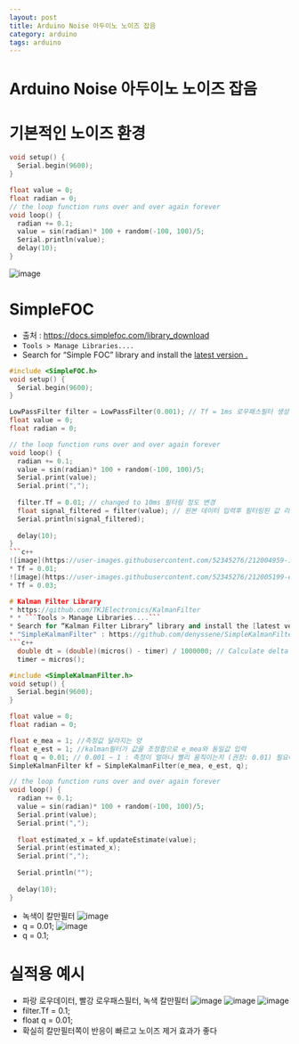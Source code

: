 ```yaml
---
layout: post
title: Arduino Noise 아두이노 노이즈 잡음
category: arduino
tags: arduino
---
```


# Arduino Noise 아두이노 노이즈 잡음

# 기본적인 노이즈 환경
```c++
void setup() {
  Serial.begin(9600);
}

float value = 0;
float radian = 0;
// the loop function runs over and over again forever
void loop() {
  radian += 0.1;
  value = sin(radian)* 100 + random(-100, 100)/5;
  Serial.println(value);
  delay(10);
}
```
![image](https://user-images.githubusercontent.com/52345276/212002391-eef748e8-5dd0-4e0f-9c62-d54dc9f9ee30.png)

# SimpleFOC
* 출처 : https://docs.simplefoc.com/library_download
* ```Tools > Manage Libraries....```
* Search for “Simple FOC” library and install the [latest version .](https://github.com/simplefoc/Arduino-FOC/releases)

```c++
#include <SimpleFOC.h>
void setup() {
  Serial.begin(9600);
}

LowPassFilter filter = LowPassFilter(0.001); // Tf = 1ms 로우패스필터 생성
float value = 0;
float radian = 0;

// the loop function runs over and over again forever
void loop() {
  radian += 0.1;
  value = sin(radian)* 100 + random(-100, 100)/5;
  Serial.print(value);
  Serial.print(",");
  
  filter.Tf = 0.01; // changed to 10ms 필터링 정도 변경
  float signal_filtered = filter(value); // 원본 데이터 입력후 필터링된 값 리턴
  Serial.println(signal_filtered);
  
  delay(10);
}
```c++
![image](https://user-images.githubusercontent.com/52345276/212004959-19a807da-a7ec-4706-9ea6-632dd988984e.png)
* Tf = 0.01;
![image](https://user-images.githubusercontent.com/52345276/212005199-ed929f18-8744-4625-9b7d-3a94cd18f571.png)
* Tf = 0.03;

# Kalman Filter Library
* https://github.com/TKJElectronics/KalmanFilter
* * ```Tools > Manage Libraries....```
* Search for “Kalman Filter Library” library and install the [latest version .]
* "SimpleKalmanFilter" : https://github.com/denyssene/SimpleKalmanFilter
```c++
  double dt = (double)(micros() - timer) / 1000000; // Calculate delta time
  timer = micros();
```

```c++
#include <SimpleKalmanFilter.h>
void setup() {
  Serial.begin(9600);
}

float value = 0;
float radian = 0;

float e_mea = 1; //측정값 달라지는 양
float e_est = 1; //kalman필터가 값을 조정함으로 e_mea와 동일값 입력
float q = 0.01; // 0.001 ~ 1 : 측정이 얼마나 빨리 움직이는지 (권장: 0.01) 필요에 따라 조정
SimpleKalmanFilter kf = SimpleKalmanFilter(e_mea, e_est, q);

// the loop function runs over and over again forever
void loop() {
  radian += 0.1;
  value = sin(radian)* 100 + random(-100, 100)/5;
  Serial.print(value);
  Serial.print(",");
  
  float estimated_x = kf.updateEstimate(value);
  Serial.print(estimated_x);
  Serial.print(",");
  
  Serial.println("");
  
  delay(10);
}
```
* 녹색이 칼만필터
![image](https://user-images.githubusercontent.com/52345276/212594872-5be592ef-3eb1-4a7d-9e09-58f1e74e3666.png)
* q = 0.01;
![image](https://user-images.githubusercontent.com/52345276/212594994-c2d94c80-b670-4a20-bd54-68a592306a07.png)
* q = 0.1;
# 실적용 예시
* 파랑 로우데이터, 빨강 로우패스필터, 녹색 칼만필터
![image](https://user-images.githubusercontent.com/52345276/212599480-c9c455be-57b2-456c-89e6-cfddea8f8cc8.png)
![image](https://user-images.githubusercontent.com/52345276/212599776-132838f8-0886-4f28-97bb-2a3dc234eadc.png)
![image](https://user-images.githubusercontent.com/52345276/212599877-18f04a44-62e9-47e7-bfcc-972d5a47a634.png)
* filter.Tf = 0.1;
* float q = 0.01;
* 확실히 칼만필터쪽이 반응이 빠르고 노이즈 제거 효과가 좋다
